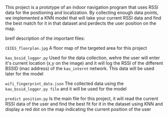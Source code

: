 This project is a prototype of an indoor navigation program that uses RSSI data for the positioning and localization. By collecting enough data points, we implemented a KNN model that will take your current RSSI data and find the best match for it in that dataset and perdects the user position on the map.

breif description of the important files:

`CEIES_floorplan.jpg`
	A floor map of the targeted area for this project

`kau_bssid_logger.py` 
	Used for the data collection, wehre the user will enter it's current location (x,y on the image) and it will log the RSSI of the different BSSID (mac address) of the `kau_internt` network. This data will be used later for the model

`wifi_fingerprint_data.json`
	The collected data using the `kau_bssid_logger.py file` and it will be used for the model

`predict position.py`
  Is the main file for this project, it will read the current RSSI data of the user and find the best fit for it in the dataset using KNN and display a red dot on the map indicating the current position of the user

